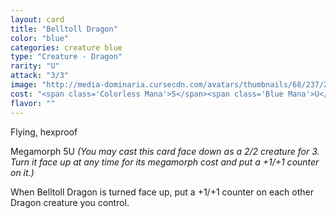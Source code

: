 ```yaml
---
layout: card
title: "Belltoll Dragon"
color: "blue"
categories: creature blue
type: "Creature - Dragon"
rarity: "U"
attack: "3/3"
image: "http://media-dominaria.cursecdn.com/avatars/thumbnails/68/237/200/283/635616794086138658.png"
cost: "<span class='Colorless Mana'>5</span><span class='Blue Mana'>U</span>"
flavor: ""
---
```


Flying, hexproof

Megamorph <span class="Colorless Mana">5</span><span class="Blue Mana">U</span> <em>(You may cast this card face down as a 2/2 creature for <span class="Colorless Mana">3</span>. Turn it face up at any time for its megamorph cost and put a +1/+1 counter on it.)</em>

When Belltoll Dragon is turned face up, put a +1/+1 counter on each other Dragon creature you control.
